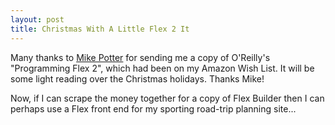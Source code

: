 ```yaml
--- 
layout: post
title: Christmas With A Little Flex 2 It
---
```

<p>
Many thanks to <a href="http://www.riapedia.com/blog/mike">Mike Potter</a> for sending me a copy of O'Reilly's "Programming Flex 2", which had been on my Amazon Wish List.  It will be some light reading over the Christmas holidays.  Thanks Mike!
</p>
<p>
Now, if I can scrape the money together for a copy of Flex Builder then I can perhaps use a Flex front end for my sporting road-trip planning site...
</p>
